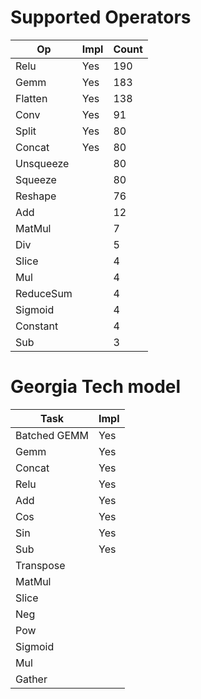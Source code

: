 # Supported Operators

| Op        | Impl | Count |
| --------- | ---- | ----- |
| Relu      | Yes  | 190   |
| Gemm      | Yes  | 183   |
| Flatten   | Yes  | 138   |
| Conv      | Yes  | 91    |
| Split     | Yes  | 80    |
| Concat    | Yes  | 80    |
| Unsqueeze |      | 80    |
| Squeeze   |      | 80    |
| Reshape   |      | 76    |
| Add       |      | 12    |
| MatMul    |      | 7     |
| Div       |      | 5     |
| Slice     |      | 4     |
| Mul       |      | 4     |
| ReduceSum |      | 4     |
| Sigmoid   |      | 4     |
| Constant  |      | 4     |
| Sub       |      | 3     |


# Georgia Tech model
| Task         | Impl |
| ------------ | ---- |
| Batched GEMM | Yes  |
| Gemm         | Yes  |
| Concat       | Yes  |
| Relu         | Yes  |
| Add          | Yes  |
| Cos          | Yes  |
| Sin          | Yes  |
| Sub          | Yes  |
| Transpose    |      |
| MatMul       |      |
| Slice        |      |
| Neg          |      |
| Pow          |      |
| Sigmoid      |      |
| Mul          |      |
| Gather       |      |